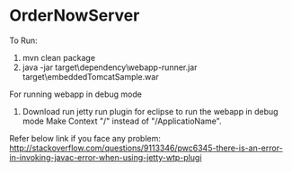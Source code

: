 OrderNowServer
==============


To Run:
1) mvn clean package
2) java -jar target\dependency\webapp-runner.jar target\embeddedTomcatSample.war



For running webapp in debug mode
1) Download run jetty run plugin for eclipse to run the webapp in debug mode
Make Context "/" instead of "/ApplicatioName".

Refer below link if you face any problem:
http://stackoverflow.com/questions/9113346/pwc6345-there-is-an-error-in-invoking-javac-error-when-using-jetty-wtp-plugi